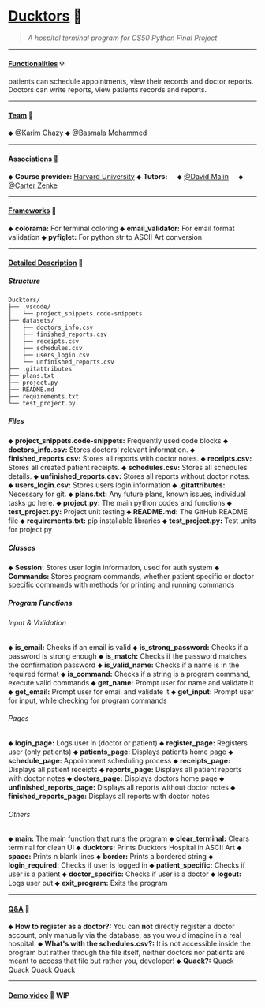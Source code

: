 # <ins>Ducktors</ins> 🐥
> _A hospital terminal program for CS50 Python Final Project_

---
#### <ins>Functionalities</ins> 💡

patients can schedule appointments, view their records and doctor reports.
Doctors can write reports, view patients records and reports. <br>

---
#### <ins>Team</ins> 👥

⬥ [@Karim Ghazy](https://github.com/Karimskee)
⬥ [@Basmala Mohammed](https://github.com/basmalaaaaaaa)

---
#### <ins>Associations</ins> 🔗

⬥ **Course provider:** [Harvard University](https://cs50.harvard.edu/python/)
⬥ **Tutors:**
&nbsp;&nbsp;&nbsp;&nbsp;⬥ [@David Malin](https://github.com/dmalan)
&nbsp;&nbsp;&nbsp;&nbsp;⬥ [@Carter Zenke](https://github.com/CarterZenke)

---
#### <ins>Frameworks</ins> 🧰

⬥ **colorama:** For terminal coloring
⬥ **email_validator:** For email format validation
⬥ **pyfiglet:** For python str to ASCII Art conversion

---
#### <ins>Detailed Description</ins> 📝

##### Structure
```
Ducktors/
├── .vscode/
│   └── project_snippets.code-snippets
├── datasets/
│   ├── doctors_info.csv
│   ├── finished_reports.csv
│   ├── receipts.csv
│   ├── schedules.csv
│   ├── users_login.csv
│   └── unfinished_reports.csv
├── .gitattributes
├── plans.txt
├── project.py
├── README.md
├── requirements.txt
└── test_project.py
```

##### Files
⬥ **project_snippets.code-snippets:** Frequently used code blocks
⬥ **doctors_info.csv:** Stores doctors' relevant information.
⬥ **finished_reports.csv:** Stores all reports with doctor notes.
⬥ **receipts.csv:** Stores all created patient receipts.
⬥ **schedules.csv:** Stores all schedules details.
⬥ **unfinished_reports.csv:** Stores all reports without doctor notes.
⬥ **users_login.csv:** Stores users login information
⬥ **.gitattributes:** Necessary for git.
⬥ **plans.txt:** Any future plans, known issues, individual tasks go here.
⬥ **project.py:** The main python codes and functions
⬥ **test_project.py:** Project unit testing
⬥ **README.md:** The GitHub README file
⬥ **requirements.txt:** pip installable libraries
⬥ **test_project.py:** Test units for project.py

##### Classes
⬥ **Session:** Stores user login information, used for auth system
⬥ **Commands:** Stores program commands, whether patient specific or doctor specific commands with methods for printing and running commands

##### Program Functions

###### Input & Validation
⬥ **is_email:** Checks if an email is valid
⬥ **is_strong_password:** Checks if a password is strong enough
⬥ **is_match:** Checks if the password matches the confirmation password
⬥ **is_valid_name:** Checks if a name is in the required format
⬥ **is_command:** Checks if a string is a program command, execute valid commands
⬥ **get_name:** Prompt user for name and validate it
⬥ **get_email:** Prompt user for email and validate it
⬥ **get_input:** Prompt user for input, while checking for program commands

###### Pages
⬥ **login_page:** Logs user in (doctor or patient)
⬥ **register_page:** Registers user (only patients)
⬥ **patients_page:** Displays patients home page
⬥ **schedule_page:** Appointment scheduling process
⬥ **receipts_page:** Displays all patient receipts
⬥ **reports_page:** Displays all patient reports with doctor notes
⬥ **doctors_page:** Displays doctors home page
⬥ **unfinished_reports_page:** Displays all reports without doctor notes
⬥ **finished_reports_page:** Displays all reports with doctor notes

###### Others
⬥ **main:** The main function that runs the program
⬥ **clear_terminal:** Clears terminal for clean UI
⬥ **ducktors:** Prints Ducktors Hospital in ASCII Art
⬥ **space:** Prints n blank lines
⬥ **border:** Prints a bordered string
⬥ **login_required:** Checks if user is logged in
⬥ **patient_specific:** Checks if user is a patient
⬥ **doctor_specific:** Checks if user is a doctor
⬥ **logout:** Logs user out
⬥ **exit_program:** Exits the program

---
#### <ins>Q&A</ins> 🤔
⬥ **How to register as a doctor?:** You can **not** directly register a doctor account, only manually via the database, as you would imagine in a real hospital.
⬥ **What's with the schedules.csv?:** It is not accessible inside the program but rather through the file itself, neither doctors nor patients are meant to access that file but rather you, developer!
⬥ **Quack?:** Quack Quack Quack Quack

---
#### <ins>Demo video</ins> 🎥 WIP
